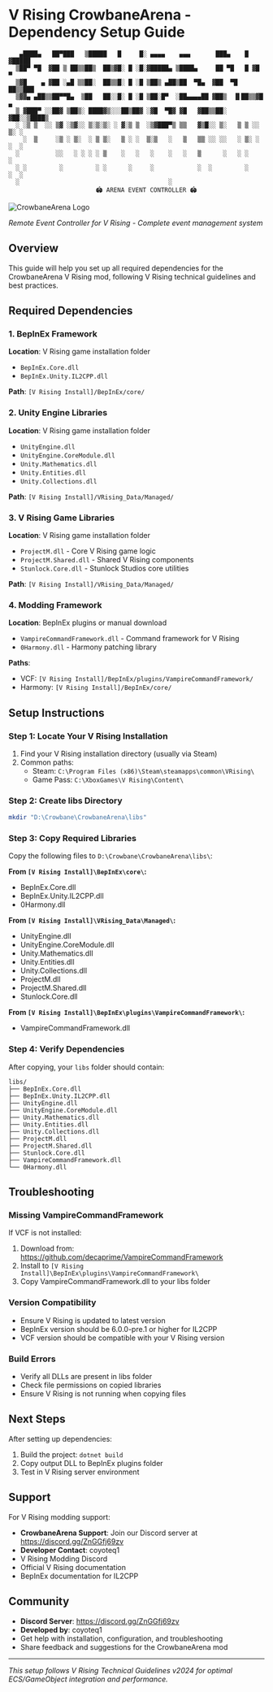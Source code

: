 # V Rising CrowbaneArena - Dependency Setup Guide

```
   ▄████▄   ██▀███   ▒█████   █     █░ ▄▄▄▄    ▄▄▄       ███▄    █ ▓█████
  ▒██▀ ▀█  ▓██ ▒ ██▒▒██▒  ██▒▓█░ █ ░█░▓█████▄ ▒████▄     ██ ▀█   █ ▓█   ▀
  ▒▓█    ▄ ▓██ ░▄█ ▒▒██░  ██▒▒█░ █ ░█ ▒██▒ ▄██▒██  ▀█▄  ▓██  ▀█ ██▒▒███
  ▒▓▓▄ ▄██▒▒██▀▀█▄  ▒██   ██░░█░ █ ░█ ▒██░█▀  ░██▄▄▄▄██ ▓██▒  ▐▌██▒▒▓█  ▄
  ▒ ▓███▀ ░░██▓ ▒██▒░ ████▓▒░░░██▒██▓ ░▓█  ▀█▓ ▓█   ▓██▒▒██░   ▓██░░▒████▒
  ░ ░▒ ▒  ░░ ▒▓ ░▒▓░░ ▒░▒░▒░ ░ ▓░▒ ▒  ░▒▓███▀▒ ▒▒   ▓▒█░░ ▒░   ▒ ▒ ░░ ▒░ ░
    ░  ▒     ░▒ ░ ▒░  ░ ▒ ▒░   ▒ ░ ░  ▒░▒   ░   ▒   ▒▒ ░░ ░░   ░ ▒░ ░ ░  ░
  ░          ░░   ░ ░ ░ ░ ▒    ░   ░   ░    ░   ░   ▒      ░   ░ ░    ░
  ░ ░         ░         ░ ░      ░     ░            ░  ░         ░    ░  ░
  ░                                         ░
                        🏟️ ARENA EVENT CONTROLLER 🏟️
```

![CrowbaneArena Logo](Logo.png)

*Remote Event Controller for V Rising - Complete event management system*

## Overview
This guide will help you set up all required dependencies for the CrowbaneArena V Rising mod, following V Rising technical guidelines and best practices.

## Required Dependencies

### 1. BepInEx Framework
**Location**: V Rising game installation folder
- `BepInEx.Core.dll`
- `BepInEx.Unity.IL2CPP.dll`

**Path**: `[V Rising Install]/BepInEx/core/`

### 2. Unity Engine Libraries
**Location**: V Rising game installation folder
- `UnityEngine.dll`
- `UnityEngine.CoreModule.dll`
- `Unity.Mathematics.dll`
- `Unity.Entities.dll`
- `Unity.Collections.dll`

**Path**: `[V Rising Install]/VRising_Data/Managed/`

### 3. V Rising Game Libraries
**Location**: V Rising game installation folder
- `ProjectM.dll` - Core V Rising game logic
- `ProjectM.Shared.dll` - Shared V Rising components
- `Stunlock.Core.dll` - Stunlock Studios core utilities

**Path**: `[V Rising Install]/VRising_Data/Managed/`

### 4. Modding Framework
**Location**: BepInEx plugins or manual download
- `VampireCommandFramework.dll` - Command framework for V Rising
- `0Harmony.dll` - Harmony patching library

**Paths**:
- VCF: `[V Rising Install]/BepInEx/plugins/VampireCommandFramework/`
- Harmony: `[V Rising Install]/BepInEx/core/`

## Setup Instructions

### Step 1: Locate Your V Rising Installation
1. Find your V Rising installation directory (usually via Steam)
2. Common paths:
   - Steam: `C:\Program Files (x86)\Steam\steamapps\common\VRising\`
   - Game Pass: `C:\XboxGames\V Rising\Content\`

### Step 2: Create libs Directory
```bash
mkdir "D:\Crowbane\CrowbaneArena\libs"
```

### Step 3: Copy Required Libraries
Copy the following files to `D:\Crowbane\CrowbaneArena\libs\`:

**From `[V Rising Install]\BepInEx\core\`:**
- BepInEx.Core.dll
- BepInEx.Unity.IL2CPP.dll
- 0Harmony.dll

**From `[V Rising Install]\VRising_Data\Managed\`:**
- UnityEngine.dll
- UnityEngine.CoreModule.dll
- Unity.Mathematics.dll
- Unity.Entities.dll
- Unity.Collections.dll
- ProjectM.dll
- ProjectM.Shared.dll
- Stunlock.Core.dll

**From `[V Rising Install]\BepInEx\plugins\VampireCommandFramework\`:**
- VampireCommandFramework.dll

### Step 4: Verify Dependencies
After copying, your `libs` folder should contain:
```
libs/
├── BepInEx.Core.dll
├── BepInEx.Unity.IL2CPP.dll
├── UnityEngine.dll
├── UnityEngine.CoreModule.dll
├── Unity.Mathematics.dll
├── Unity.Entities.dll
├── Unity.Collections.dll
├── ProjectM.dll
├── ProjectM.Shared.dll
├── Stunlock.Core.dll
├── VampireCommandFramework.dll
└── 0Harmony.dll
```

## Troubleshooting

### Missing VampireCommandFramework
If VCF is not installed:
1. Download from: https://github.com/decaprime/VampireCommandFramework
2. Install to `[V Rising Install]\BepInEx\plugins\VampireCommandFramework\`
3. Copy VampireCommandFramework.dll to your libs folder

### Version Compatibility
- Ensure V Rising is updated to latest version
- BepInEx version should be 6.0.0-pre.1 or higher for IL2CPP
- VCF version should be compatible with your V Rising version

### Build Errors
- Verify all DLLs are present in libs folder
- Check file permissions on copied libraries
- Ensure V Rising is not running when copying files

## Next Steps
After setting up dependencies:
1. Build the project: `dotnet build`
2. Copy output DLL to BepInEx plugins folder
3. Test in V Rising server environment

## Support
For V Rising modding support:
- **CrowbaneArena Support**: Join our Discord server at https://discord.gg/ZnGGfj69zv
- **Developer Contact**: coyoteq1
- V Rising Modding Discord
- Official V Rising documentation
- BepInEx documentation for IL2CPP

## Community
- **Discord Server**: https://discord.gg/ZnGGfj69zv
- **Developed by**: coyoteq1
- Get help with installation, configuration, and troubleshooting
- Share feedback and suggestions for the CrowbaneArena mod

---
*This setup follows V Rising Technical Guidelines v2024 for optimal ECS/GameObject integration and performance.*